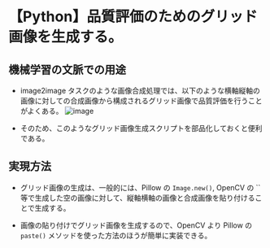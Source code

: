 # 【Python】品質評価のためのグリッド画像を生成する。

## 機械学習の文脈での用途
- image2image タスクのような画像合成処理では、以下のような横軸縦軸の画像に対しての合成画像から構成されるグリッド画像で品質評価を行うことがよくある。
    ![image](https://user-images.githubusercontent.com/25688193/64176014-7f249c00-ce97-11e9-826d-9015c5e0272c.png)

- そのため、このようなグリッド画像生成スクリプトを部品化しておくと便利である。

## 実現方法

- グリッド画像の生成は、一般的には、Pillow の `Image.new()`, OpenCV の `` 等で生成した空の画像に対して、縦軸横軸の画像と合成画像を貼り付けることで生成する。

- 画像の貼り付けでグリッド画像を生成するので、OpenCV より Pillow の `paste()` メソッドを使った方法のほうが簡単に実装できる。

    ```python

    ```

